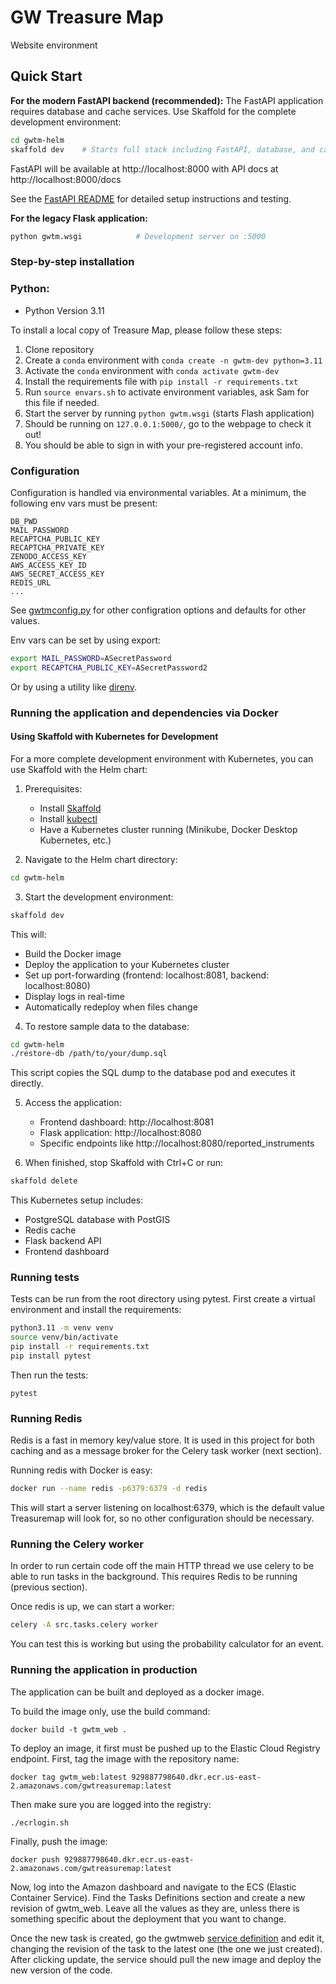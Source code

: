 # GW Treasure Map 
Website environment

## Quick Start

**For the modern FastAPI backend (recommended):**
The FastAPI application requires database and cache services. Use Skaffold for the complete development environment:
```bash
cd gwtm-helm
skaffold dev    # Starts full stack including FastAPI, database, and cache
```
FastAPI will be available at http://localhost:8000 with API docs at http://localhost:8000/docs

See the [FastAPI README](server/README.md) for detailed setup instructions and testing.

**For the legacy Flask application:**
```bash
python gwtm.wsgi            # Development server on :5000
```

### Step-by-step installation

### Python:
 * Python Version 3.11

To install a local copy of Treasure Map, please follow these steps:
1. Clone repository
2. Create a `conda` environment with `conda create -n gwtm-dev python=3.11`
3. Activate the `conda` environment with `conda activate gwtm-dev`
4. Install the requirements file with `pip install -r requirements.txt`
5. Run `source envars.sh` to activate environment variables, ask Sam for this file if needed.
6. Start the server by running `python gwtm.wsgi`  (starts Flash application)
7. Should be running on `127.0.0.1:5000/`, go to the webpage to check it out!
8. You should be able to sign in with your pre-registered account info.

### Configuration
Configuration is handled via environmental variables. At a minimum, the following env vars must be
present:

    DB_PWD
    MAIL_PASSWORD
    RECAPTCHA_PUBLIC_KEY
    RECAPTCHA_PRIVATE_KEY
    ZENODO_ACCESS_KEY
    AWS_ACCESS_KEY_ID
    AWS_SECRET_ACCESS_KEY
    REDIS_URL
    ...

See [gwtmconfig.py](src/gwtmconfig.py) for other configration options and defaults for other values.

Env vars can be set by using export:

```bash
export MAIL_PASSWORD=ASecretPassword
export RECAPTCHA_PUBLIC_KEY=ASecretPassword2
```
Or by using a utility like [direnv](https://direnv.net).

### Running the application and dependencies via Docker

#### Using Skaffold with Kubernetes for Development

For a more complete development environment with Kubernetes, you can use Skaffold with the Helm chart:

1. Prerequisites:
   - Install [Skaffold](https://skaffold.dev/docs/install/)
   - Install [kubectl](https://kubernetes.io/docs/tasks/tools/install-kubectl/)
   - Have a Kubernetes cluster running (Minikube, Docker Desktop Kubernetes, etc.)

2. Navigate to the Helm chart directory:
```bash
cd gwtm-helm
```

3. Start the development environment:
```bash
skaffold dev
```
   This will:
   - Build the Docker image
   - Deploy the application to your Kubernetes cluster
   - Set up port-forwarding (frontend: localhost:8081, backend: localhost:8080)
   - Display logs in real-time
   - Automatically redeploy when files change

4. To restore sample data to the database:
```bash
cd gwtm-helm
./restore-db /path/to/your/dump.sql
```
   This script copies the SQL dump to the database pod and executes it directly.

5. Access the application:
   - Frontend dashboard: http://localhost:8081
   - Flask application: http://localhost:8080
   - Specific endpoints like http://localhost:8080/reported_instruments

6. When finished, stop Skaffold with Ctrl+C or run:
```bash
skaffold delete
```

This Kubernetes setup includes:
- PostgreSQL database with PostGIS
- Redis cache
- Flask backend API
- Frontend dashboard

### Running tests

Tests can be run from the root directory using pytest. First create a virtual environment and install the requirements:

```bash
python3.11 -m venv venv
source venv/bin/activate
pip install -r requirements.txt
pip install pytest
```

Then run the tests:
```
pytest
```

### Running Redis

Redis is a fast in memory key/value store. It is used in this project for both caching
and as a message broker for the Celery task worker (next section).

Running redis with Docker is easy:

```bash
docker run --name redis -p6379:6379 -d redis
```

This will start a server listening on localhost:6379, which is the default value Treasuremap will
look for, so no other configuration should be necessary.

### Running the Celery worker

In order to run certain code off the main HTTP thread we use celery to be able to run tasks in the background.
This requires Redis to be running (previous section).

Once redis is up, we can start a worker:

```bash
celery -A src.tasks.celery worker
```

You can test this is working but using the probability calculator for an event.


### Running the application in production
The application can be built and deployed as a docker image.

To build the image only, use the build command:

`docker build -t gwtm_web .`

To deploy an image, it first must be pushed up to the Elastic Cloud Registry endpoint. First, tag
the image with the repository name:

`docker tag gwtm_web:latest 929887798640.dkr.ecr.us-east-2.amazonaws.com/gwtreasuremap:latest`

Then make sure you are logged into the registry:

`./ecrlogin.sh`

Finally, push the image:

`docker push 929887798640.dkr.ecr.us-east-2.amazonaws.com/gwtreasuremap:latest`

Now, log into the Amazon dashboard and navigate to the ECS (Elastic Container Service).
Find the Tasks Definitions section and create a new revision of gwtm_web. Leave
all the values as they are, unless there is something specific about the deployment that you want to change.

Once the new task is created, go the gwtmweb [service definition](https://us-east-2.console.aws.amazon.com/ecs/v2/clusters/default/services/gwtmweb/edit?region=us-east-2)
and edit it, changing the revision of the task to the latest one (the one we just created).
After clicking update, the service should pull the new image and deploy the new version of the code.
